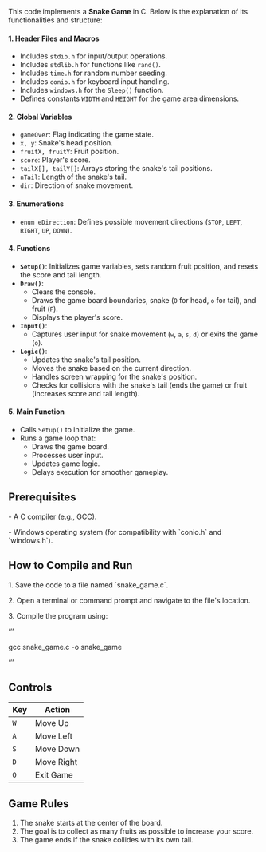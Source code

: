This code implements a **Snake Game** in C. Below is the explanation of its functionalities and structure:

#### **1\. Header Files and Macros**

* Includes `stdio.h` for input/output operations.  
* Includes `stdlib.h` for functions like `rand()`.  
* Includes `time.h` for random number seeding.  
* Includes `conio.h` for keyboard input handling.  
* Includes `windows.h` for the `Sleep()` function.  
* Defines constants `WIDTH` and `HEIGHT` for the game area dimensions.

#### **2\. Global Variables**

* `gameOver`: Flag indicating the game state.  
* `x, y`: Snake's head position.  
* `fruitX, fruitY`: Fruit position.  
* `score`: Player's score.  
* `tailX[], tailY[]`: Arrays storing the snake's tail positions.  
* `nTail`: Length of the snake's tail.  
* `dir`: Direction of snake movement.

#### **3\. Enumerations**

* `enum eDirection`: Defines possible movement directions (`STOP`, `LEFT`, `RIGHT`, `UP`, `DOWN`).

#### **4\. Functions**

* **`Setup()`**: Initializes game variables, sets random fruit position, and resets the score and tail length.  
* **`Draw()`**:  
  * Clears the console.  
  * Draws the game board boundaries, snake (`O` for head, `o` for tail), and fruit (`F`).  
  * Displays the player's score.  
* **`Input()`**:  
  * Captures user input for snake movement (`w`, `a`, `s`, `d`) or exits the game (`o`).  
* **`Logic()`**:  
  * Updates the snake's tail position.  
  * Moves the snake based on the current direction.  
  * Handles screen wrapping for the snake's position.  
  * Checks for collisions with the snake's tail (ends the game) or fruit (increases score and tail length).

#### **5\. Main Function**

* Calls `Setup()` to initialize the game.  
* Runs a game loop that:  
  * Draws the game board.  
  * Processes user input.  
  * Updates game logic.  
  * Delays execution for smoother gameplay.

## **Prerequisites**

\- A C compiler (e.g., GCC).

\- Windows operating system (for compatibility with \`conio.h\` and \`windows.h\`).

## **How to Compile and Run**

1\. Save the code to a file named \`snake\_game.c\`.

2\. Open a terminal or command prompt and navigate to the file's location.

3\. Compile the program using:

‘’’

   gcc snake\_game.c \-o snake\_game

‘’’

## **Controls**

| Key | Action |
| ----- | ----- |
| `W` | Move Up |
| `A` | Move Left |
| `S` | Move Down |
| `D` | Move Right |
| `O` | Exit Game |

## **Game Rules**

1. The snake starts at the center of the board.  
2. The goal is to collect as many fruits as possible to increase your score.  
3. The game ends if the snake collides with its own tail.

